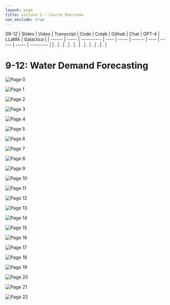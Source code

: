 ```yaml
---
layout: page
title: Lecture 2 – Course Overview
nav_exclude: true
---
```

09-12
| Slides | Video | Transcript | Code | Colab | Github | Chat | GPT-4 | LLaMA | Galactica |
| ------ | ----- | ---------- | ---- | ----- | ------ | ---- | ----- | ----- | --------- |
| .      | .     | .          | .    | .     | .      | .    | .     | .     | .          |


# 9-12: Water Demand Forecasting
![Page 0]( /CivEng112/assets/slides/09-12-0/09-12_Lecture.pdf-page0.png )

![Page 1]( /CivEng112/assets/slides/09-12-0/09-12_Lecture.pdf-page1.png )

![Page 2]( /CivEng112/assets/slides/09-12-0/09-12_Lecture.pdf-page2.png )

![Page 3]( /CivEng112/assets/slides/09-12-0/09-12_Lecture.pdf-page3.png )

![Page 4]( /CivEng112/assets/slides/09-12-0/09-12_Lecture.pdf-page4.png )

![Page 5]( /CivEng112/assets/slides/09-12-0/09-12_Lecture.pdf-page5.png )

![Page 6]( /CivEng112/assets/slides/09-12-0/09-12_Lecture.pdf-page6.png )

![Page 7]( /CivEng112/assets/slides/09-12-0/09-12_Lecture.pdf-page7.png )

![Page 8]( /CivEng112/assets/slides/09-12-0/09-12_Lecture.pdf-page8.png )

![Page 9]( /CivEng112/assets/slides/09-12-0/09-12_Lecture.pdf-page9.png )

![Page 10]( /CivEng112/assets/slides/09-12-0/09-12_Lecture.pdf-page10.png )

![Page 11]( /CivEng112/assets/slides/09-12-0/09-12_Lecture.pdf-page11.png )

![Page 12]( /CivEng112/assets/slides/09-12-0/09-12_Lecture.pdf-page12.png )

![Page 13]( /CivEng112/assets/slides/09-12-0/09-12_Lecture.pdf-page13.png )

![Page 14]( /CivEng112/assets/slides/09-12-0/09-12_Lecture.pdf-page14.png )

![Page 15]( /CivEng112/assets/slides/09-12-0/09-12_Lecture.pdf-page15.png )

![Page 16]( /CivEng112/assets/slides/09-12-0/09-12_Lecture.pdf-page16.png )

![Page 17]( /CivEng112/assets/slides/09-12-0/09-12_Lecture.pdf-page17.png )

![Page 18]( /CivEng112/assets/slides/09-12-0/09-12_Lecture.pdf-page18.png )

![Page 19]( /CivEng112/assets/slides/09-12-0/09-12_Lecture.pdf-page19.png )

![Page 20]( /CivEng112/assets/slides/09-12-0/09-12_Lecture.pdf-page20.png )

![Page 21]( /CivEng112/assets/slides/09-12-0/09-12_Lecture.pdf-page21.png )

![Page 22]( /CivEng112/assets/slides/09-12-0/09-12_Lecture.pdf-page22.png )


